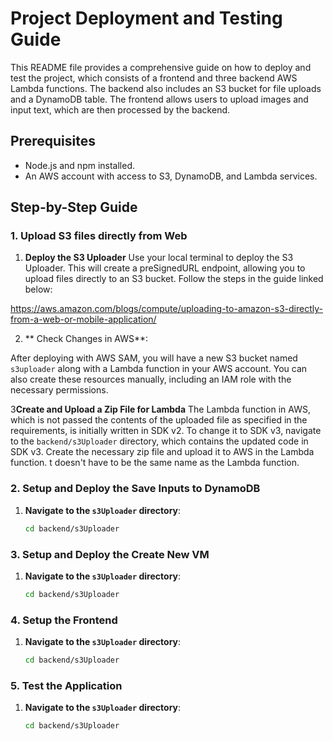 # Project Deployment and Testing Guide

This README file provides a comprehensive guide on how to deploy and test the project, which consists of a frontend and three backend AWS Lambda functions. The backend also includes an S3 bucket for file uploads and a DynamoDB table. The frontend allows users to upload images and input text, which are then processed by the backend.

## Prerequisites

- Node.js and npm installed.
- An AWS account with access to S3, DynamoDB, and Lambda services.

## Step-by-Step Guide

### 1. Upload S3 files directly from Web

1. **Deploy the S3 Uploader**
Use your local terminal to deploy the S3 Uploader. This will create a preSignedURL endpoint, allowing you to upload files directly to an S3 bucket. Follow the steps in the guide linked below:

https://aws.amazon.com/blogs/compute/uploading-to-amazon-s3-directly-from-a-web-or-mobile-application/

2. ** Check Changes in AWS**:

After deploying with AWS SAM, you will have a new S3 bucket named `s3uploader` along with a Lambda function in your AWS account. You can also create these resources manually, including an IAM role with the necessary permissions.

3**Create and Upload a Zip File for Lambda**
The Lambda function in AWS, which is not passed the contents of the uploaded file as specified in the requirements, is initially written in SDK v2. To change it to SDK v3, navigate to the `backend/s3Uploader` directory, which contains the updated code in SDK v3. Create the necessary zip file and upload it to AWS in the Lambda function. t doesn't have to be the same name as the Lambda function.

   
### 2. Setup and Deploy the Save Inputs to DynamoDB

1. **Navigate to the `s3Uploader` directory**:
   ```bash
   cd backend/s3Uploader

### 3. Setup and Deploy the Create New VM

1. **Navigate to the `s3Uploader` directory**:
   ```bash
   cd backend/s3Uploader

### 4. Setup the Frontend

1. **Navigate to the `s3Uploader` directory**:
   ```bash
   cd backend/s3Uploader

### 5. Test the Application

1. **Navigate to the `s3Uploader` directory**:
   ```bash
   cd backend/s3Uploader

